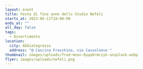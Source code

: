 ```yaml
---
layout: event
title: Festa di fine anno dello Studio Nefeli
starts_at: 2023-06-11T18:00:00
ends_at: ""
all_day: false
tags:
  - Divertimento
location:
  city: Abbiategrasso
  address: "@ Cascina Fraschina, via Cassolnovo "
thumbnail: images/uploads/fred-moon-0yqa0rmcsyk-unsplash.webp
flyer: images/uploads/nefeli.png
---
```

